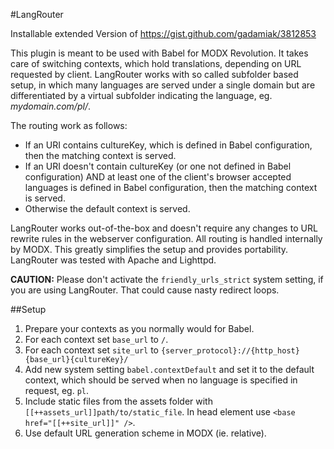 #LangRouter

Installable extended Version of https://gist.github.com/gadamiak/3812853

This plugin is meant to be used with Babel for MODX Revolution. It takes care of switching contexts, which hold translations, depending on URL requested by client. LangRouter works with so called subfolder based setup, in which many languages are served under a single domain but are differentiated by a virtual subfolder indicating the language, eg. *mydomain.com/pl/*.

The routing work as follows:

- If an URI contains cultureKey, which is defined in Babel configuration, then the matching context is served.
- If an URI doesn't contain cultureKey (or one not defined in Babel configuration) AND at least one of the client's browser accepted languages is defined in Babel configuration, then the matching context is served.
- Otherwise the default context is served.

LangRouter works out-of-the-box and doesn't require any changes to URL rewrite rules in the webserver configuration. All routing is handled internally by MODX. This greatly simplifies the setup and provides portability. LangRouter was tested with Apache and Lighttpd.

**CAUTION:** Please don't activate the `friendly_urls_strict` system setting, if you are using LangRouter. That could cause nasty redirect loops.

##Setup

1. Prepare your contexts as you normally would for Babel.
2. For each context set `base_url` to `/`.
3. For each context set `site_url` to `{server_protocol}://{http_host}{base_url}{cultureKey}/`
4. Add new system setting `babel.contextDefault` and set it to the default context, which should be served when no language is specified in request, eg. `pl`.
5. Include static files from the assets folder with `[[++assets_url]]path/to/static_file`. In head element use `<base href="[[++site_url]]" />`.
6. Use default URL generation scheme in MODX (ie. relative).
